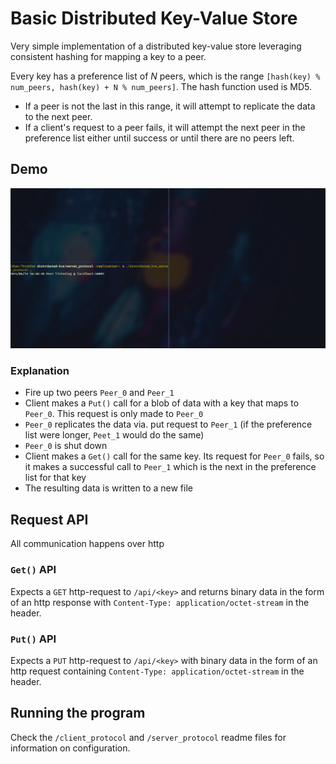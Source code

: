 # Basic Distributed Key-Value Store

Very simple implementation of a distributed key-value store leveraging 
consistent hashing for mapping a key to a peer.

Every key has a preference list of $N$ peers, which is the range
`[hash(key) % num_peers, hash(key) + N % num_peers]`.
The hash function used is MD5. 
- If a peer is not the last in this range, it will attempt to replicate the
data to the next peer.
- If a client's request to a peer fails, it will attempt the next peer in the
preference list either until success or until there are no peers left.

## Demo

![Demo Video](res/demo.gif)

### Explanation 

- Fire up two peers `Peer_0` and `Peer_1`
- Client makes a `Put()` call for a blob of data with a key that maps to 
`Peer_0`. This request is only made to `Peer_0`
- `Peer_0` replicates the data via. put request to `Peer_1` (if the preference
list were longer, `Peet_1` would do the same)
- `Peer_0` is shut down
- Client makes a `Get()` call for the same key. Its request for `Peer_0` fails,
so it makes a successful call to `Peer_1` which is the next in the preference
list for that key
- The resulting data is written to a new file

## Request API

All communication happens over http

### `Get()` API

Expects a `GET` http-request to `/api/<key>` and returns binary data in the
form of an http response with `Content-Type: application/octet-stream` in the
header.

### `Put()` API

Expects a `PUT` http-request to `/api/<key>` with binary data in the form of
an http request containing `Content-Type: application/octet-stream` in the 
header.

## Running the program

Check the `/client_protocol` and `/server_protocol` readme files for 
information on configuration.

